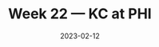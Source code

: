 ---
layout: game
title: Week 22 — KC at PHI
season: 2022
game_id: 2022_22_KC_PHI
week: 22
date: 2023-02-12
home_team: PHI
away_team: KC
final_home: 35
final_away: 38
pbp_url: /assets/data/pbp/2022/2022_22_KC_PHI.csv.gz
---